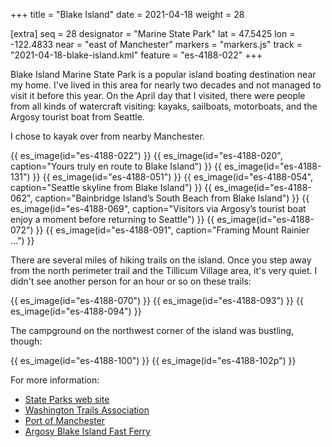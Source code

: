 +++
title = "Blake Island"
date = 2021-04-18
weight = 28

[extra]
seq = 28
designator = "Marine State Park"
lat = 47.5425
lon = -122.4833
near = "east of Manchester"
markers = "markers.js"
track = "2021-04-18-blake-island.kml"
feature = "es-4188-022"
+++

Blake Island Marine State Park is a popular island boating destination near my home. I've lived in this area for nearly two decades and not managed to visit it before this year. On the April day that I visited, there were people from all kinds of watercraft visiting: kayaks, sailboats, motorboats, and the Argosy tourist boat from Seattle.

<!-- more -->

I chose to kayak over from nearby Manchester.

{{ es_image(id="es-4188-022") }}
{{ es_image(id="es-4188-020", caption="Yours truly en route to Blake Island") }}
{{ es_image(id="es-4188-131") }}
{{ es_image(id="es-4188-051") }}
{{ es_image(id="es-4188-054", caption="Seattle skyline from Blake Island") }}
{{ es_image(id="es-4188-062", caption="Bainbridge Island’s South Beach from Blake Island") }}
{{ es_image(id="es-4188-069", caption="Visitors via Argosy’s tourist boat enjoy a moment before returning to Seattle") }}
{{ es_image(id="es-4188-072") }}
{{ es_image(id="es-4188-091", caption="Framing Mount Rainier …") }}

There are several miles of hiking trails on the island. Once you step away from the north perimeter trail and the Tillicum Village area, it's very quiet. I didn't see another person for an hour or so on these trails:

{{ es_image(id="es-4188-070") }}
{{ es_image(id="es-4188-093") }}
{{ es_image(id="es-4188-094") }}

The campground on the northwest corner of the island was bustling, though:

{{ es_image(id="es-4188-100") }}
{{ es_image(id="es-4188-102p") }}

For more information:

* [State Parks web site](https://parks.state.wa.us/476/Blake-Island)
* [Washington Trails Association](https://www.wta.org/go-hiking/hikes/blake-island-state-park)
* [Port of Manchester](https://portofmanchester.com)
* [Argosy Blake Island Fast Ferry](https://www.argosycruises.com/argosy-cruises/blake-island-transportation/)
